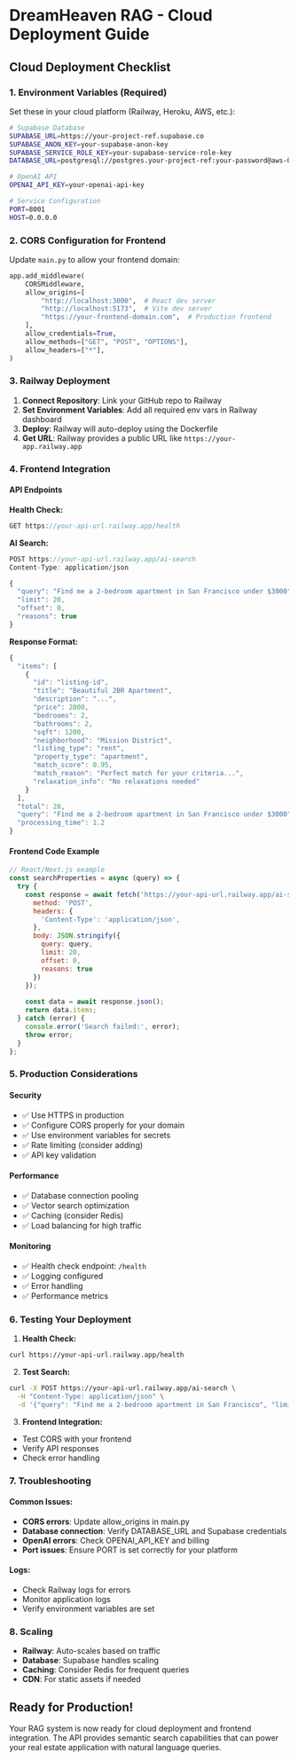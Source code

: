 # DreamHeaven RAG - Cloud Deployment Guide

## Cloud Deployment Checklist

### 1. Environment Variables (Required)

Set these in your cloud platform (Railway, Heroku, AWS, etc.):

```bash
# Supabase Database
SUPABASE_URL=https://your-project-ref.supabase.co
SUPABASE_ANON_KEY=your-supabase-anon-key
SUPABASE_SERVICE_ROLE_KEY=your-supabase-service-role-key
DATABASE_URL=postgresql://postgres.your-project-ref:your-password@aws-0-us-east-1.pooler.supabase.com:6543/postgres

# OpenAI API
OPENAI_API_KEY=your-openai-api-key

# Service Configuration
PORT=8001
HOST=0.0.0.0
```

### 2. CORS Configuration for Frontend

Update `main.py` to allow your frontend domain:

```python
app.add_middleware(
    CORSMiddleware,
    allow_origins=[
        "http://localhost:3000",  # React dev server
        "http://localhost:5173",  # Vite dev server
        "https://your-frontend-domain.com",  # Production frontend
    ],
    allow_credentials=True,
    allow_methods=["GET", "POST", "OPTIONS"],
    allow_headers=["*"],
)
```

### 3. Railway Deployment

1. **Connect Repository**: Link your GitHub repo to Railway
2. **Set Environment Variables**: Add all required env vars in Railway dashboard
3. **Deploy**: Railway will auto-deploy using the Dockerfile
4. **Get URL**: Railway provides a public URL like `https://your-app.railway.app`

### 4. Frontend Integration

#### API Endpoints

**Health Check:**
```javascript
GET https://your-api-url.railway.app/health
```

**AI Search:**
```javascript
POST https://your-api-url.railway.app/ai-search
Content-Type: application/json

{
  "query": "Find me a 2-bedroom apartment in San Francisco under $3000",
  "limit": 20,
  "offset": 0,
  "reasons": true
}
```

**Response Format:**
```javascript
{
  "items": [
    {
      "id": "listing-id",
      "title": "Beautiful 2BR Apartment",
      "description": "...",
      "price": 2800,
      "bedrooms": 2,
      "bathrooms": 2,
      "sqft": 1200,
      "neighborhood": "Mission District",
      "listing_type": "rent",
      "property_type": "apartment",
      "match_score": 0.95,
      "match_reason": "Perfect match for your criteria...",
      "relaxation_info": "No relaxations needed"
    }
  ],
  "total": 20,
  "query": "Find me a 2-bedroom apartment in San Francisco under $3000",
  "processing_time": 1.2
}
```

#### Frontend Code Example

```javascript
// React/Next.js example
const searchProperties = async (query) => {
  try {
    const response = await fetch('https://your-api-url.railway.app/ai-search', {
      method: 'POST',
      headers: {
        'Content-Type': 'application/json',
      },
      body: JSON.stringify({
        query: query,
        limit: 20,
        offset: 0,
        reasons: true
      })
    });
    
    const data = await response.json();
    return data.items;
  } catch (error) {
    console.error('Search failed:', error);
    throw error;
  }
};
```

### 5. Production Considerations

#### Security
- ✅ Use HTTPS in production
- ✅ Configure CORS properly for your domain
- ✅ Use environment variables for secrets
- ✅ Rate limiting (consider adding)
- ✅ API key validation

#### Performance
- ✅ Database connection pooling
- ✅ Vector search optimization
- ✅ Caching (consider Redis)
- ✅ Load balancing for high traffic

#### Monitoring
- ✅ Health check endpoint: `/health`
- ✅ Logging configured
- ✅ Error handling
- ✅ Performance metrics

### 6. Testing Your Deployment

1. **Health Check:**
```bash
curl https://your-api-url.railway.app/health
```

2. **Test Search:**
```bash
curl -X POST https://your-api-url.railway.app/ai-search \
  -H "Content-Type: application/json" \
  -d '{"query": "Find me a 2-bedroom apartment in San Francisco", "limit": 5}'
```

3. **Frontend Integration:**
- Test CORS with your frontend
- Verify API responses
- Check error handling

### 7. Troubleshooting

#### Common Issues:
- **CORS errors**: Update allow_origins in main.py
- **Database connection**: Verify DATABASE_URL and Supabase credentials
- **OpenAI errors**: Check OPENAI_API_KEY and billing
- **Port issues**: Ensure PORT is set correctly for your platform

#### Logs:
- Check Railway logs for errors
- Monitor application logs
- Verify environment variables are set

### 8. Scaling

- **Railway**: Auto-scales based on traffic
- **Database**: Supabase handles scaling
- **Caching**: Consider Redis for frequent queries
- **CDN**: For static assets if needed

## Ready for Production!

Your RAG system is now ready for cloud deployment and frontend integration. The API provides semantic search capabilities that can power your real estate application with natural language queries.
